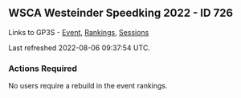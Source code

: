 ## WSCA Westeinder Speedking 2022 - ID 726

Links to GP3S - [Event](https://www.gps-speedsurfing.com/default.aspx?mnu=event&val=726), [Rankings](https://www.gps-speedsurfing.com/default.aspx?mnu=eventranking&val=726), [Sessions](https://www.gps-speedsurfing.com/default.aspx?mnu=eventsessions&val=726)

Last refreshed 2022-08-06 09:37:54 UTC.

### Actions Required

No users require a rebuild in the event rankings.

